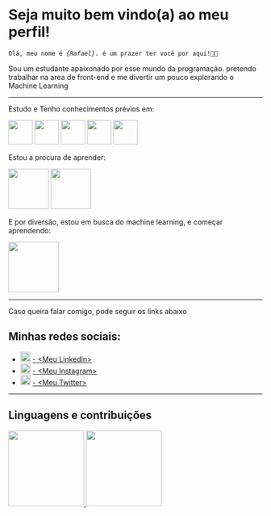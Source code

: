 <h1>Seja muito bem vindo(a) ao meu perfil!</h1>
<code>Olá, meu nome é <em>{Rafael}</em>. é um prazer ter você por aqui!&#x1F44B;&#x1F603;</code><br>
<p>Sou um estudante apaixonado por esse mundo da programação. pretendo trabalhar na area de front-end e me divertir um pouco explorando o Machine Learning</p>
<hr>
<div>
  <p>Estudo e Tenho conhecimentos prévios em:</p>
  <img src="https://cdn.jsdelivr.net/gh/devicons/devicon/icons/html5/html5-plain-wordmark.svg"  style="width: 3rem;">
  <img src="https://cdn.jsdelivr.net/gh/devicons/devicon/icons/css3/css3-plain-wordmark.svg" style="width: 3rem;">
  <img src="https://cdn.jsdelivr.net/gh/devicons/devicon/icons/javascript/javascript-original.svg" style="width: 3rem;">
  <img src="https://cdn.jsdelivr.net/gh/devicons/devicon/icons/nodejs/nodejs-plain.svg" style="width: 3rem">
  <img src="https://cdn.jsdelivr.net/gh/devicons/devicon/icons/python/python-original.svg" style="width: 3rem;">

  <p>Estou a procura de aprender:</p>
  <img src="https://cdn.jsdelivr.net/gh/devicons/devicon/icons/react/react-original-wordmark.svg" style="width: 80px;">
  <img src="https://cdn.jsdelivr.net/gh/devicons/devicon/icons/mysql/mysql-original-wordmark.svg" style="width: 80px">

  <p>E por diversão, estou em busca do machine learning, e começar aprendendo:</p>
  <img src="https://cdn.jsdelivr.net/gh/devicons/devicon/icons/pytorch/pytorch-plain-wordmark.svg" style="width: 100px;">
</div>
<hr>
<div>
     <p>Caso queira falar comigo, pode seguir os links abaixo</p>
     <h2>Minhas redes sociais:</h2>
     <ul>
          <li>
               <img src="https://cdn.jsdelivr.net/gh/devicons/devicon/icons/linkedin/linkedin-original.svg" style="width:20px;">
               <a href="https://www.linkedin.com/in/rafaell-duque-3b6125246" target="_blank">- &lt;Meu LinkedIn&gt;</a>
          </li>
          <li>
               <img src="https://cdn.iconscout.com/icon/free/png-256/instagram-216-721958.png" style="width: 20px;">
               <a href="https://www.instagram.com/rafael_duque04/" target="_blank">- &lt;Meu Instagram&gt;</a>
          </li>
          <li>
               <img src="https://cdn.jsdelivr.net/gh/devicons/devicon/icons/twitter/twitter-original.svg" style="width: 20px;">
               <a href="https://twitter.com/duque_rafaell" target="_blank">- &lt;Meu Twitter&gt;</a>
          </li>
     </ul>
</div>
<hr>
<div>
  <h2>Linguagens e contribuições</h2>
  <a href="https://github.com/RafaelDuque049">
  <img height="150em" src="https://github-readme-stats.vercel.app/api/top-langs/?username=RafaelDuque049&layout=compact&langs_count=7&theme=dracula"/>
  <img height="150em" src="https://github-readme-stats.vercel.app/api?username=RafaelDuque049&show_icons=true&theme=dracula&include_all_commits=true&count_private=true"/>
</div>

<!---
RafaelDuque049/RafaelDuque049 is a ✨ special ✨ repository because its `README.md` (this file) appears on your GitHub profile.
You can click the Preview link to take a look at your changes.
--->
